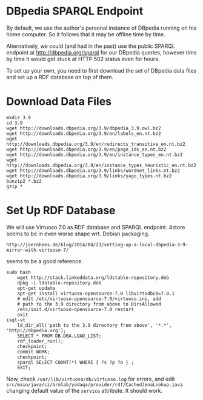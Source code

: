 DBpedia SPARQL Endpoint
=======================

By default, we use the author's personal instance of DBpedia running
on his home computer.  So it follows that it may be offline time by
time.

Alternatively, we could (and had in the past) use the public SPARQL endpoint
at http://dbpedia.org/sparql for our DBpedia queries, however time by time
it would get stuck at HTTP 502 status even for hours.

To set up your own, you need to first download the set of DBpedia data files
and set up a RDF database on top of them.

Download Data Files
===================

	mkdir 3.9
	cd 3.9
	wget http://downloads.dbpedia.org/3.9/dbpedia_3.9.owl.bz2
	wget http://downloads.dbpedia.org/3.9/en/labels_en.nt.bz2
	wget http://downloads.dbpedia.org/3.9/en/redirects_transitive_en.nt.bz2
	wget http://downloads.dbpedia.org/3.9/en/page_ids_en.nt.bz2
	wget http://downloads.dbpedia.org/3.9/en/instance_types_en.nt.bz2
	wget http://downloads.dbpedia.org/3.9/en/instance_types_heuristic_en.nt.bz2
	wget http://downloads.dbpedia.org/3.9/links/wordnet_links.nt.bz2
	wget http://downloads.dbpedia.org/3.9/links/yago_types.nt.bz2
	bunzip2 *.bz2
	gzip *

Set Up RDF Database
===================

We will use Virtuoso 7.0 as RDF database and SPARQL endpoint.  4store
seems to be in even worse shape wrt. Debian packaging.

	http://joernhees.de/blog/2014/04/23/setting-up-a-local-dbpedia-3-9-mirror-with-virtuoso-7/

seems to be a good reference.

	sudo bash
		wget http://stack.linkeddata.org/ldstable-repository.deb
		dpkg -i ldstable-repository.deb
		apt-get update
		apt-get install virtuoso-opensource-7.0 libvirtodbc0=7.0.1
		# edit /etc/virtuoso-opensource-7.0/virtuoso.ini, add
		# path to the 3.9 directory from above to DirsAllowed
		/etc/init.d/virtuoso-opensource-7.0 restart
		exit
	isql-vt
		ld_dir_all('path to the 3.9 directory from above', '*.*', 'http://dbpedia.org');
		SELECT * FROM DB.DBA.LOAD_LIST;
		rdf_loader_run();
		checkpoint;
		commit WORK;
		checkpoint;
		sparql SELECT COUNT(*) WHERE { ?s ?p ?o } ;
		EXIT;

Now, check ``/var/lib/virtuoso/db/virtuoso.log`` for errors,
and edit ``src/main/java/cz/brmlab/yodaqa/provider/rdf/CachedJenaLookup.java``
changing default value of the ``service`` attribute.  It should work.
